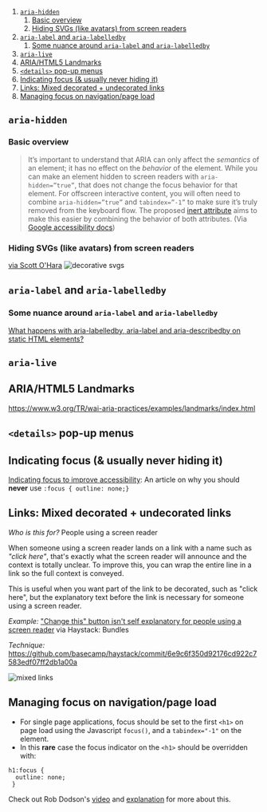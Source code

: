 1. [`aria-hidden`](#aria-hidden)
   1. [Basic overview](#basic-overview)
   2. [Hiding SVGs (like avatars) from screen readers](#hiding-svgs-like-avatars-from-screen-readers)
2. [`aria-label` and `aria-labelledby`](#aria-label-and-aria-labelledby)
   1. [Some nuance around `aria-label` and `aria-labelledby`](#some-nuance-around-aria-label-and-aria-labelledby)
3. [`aria-live`](#aria-live)
4. [ARIA/HTML5 Landmarks](#ariahtml5-landmarks)
5. [`<details>` pop-up menus](#details-pop-up-menus)
6. [Indicating focus (& usually never hiding it)](#indicating-focus--usually-never-hiding-it)
7. [Links: Mixed decorated + undecorated links](#links-mixed-decorated--undecorated-links)
8. [Managing focus on navigation/page load](#managing-focus-on-navigationpage-load)

## `aria-hidden`

### Basic overview

>It’s important to understand that ARIA can only affect the *semantics* of an element; it has no effect on the *behavior* of the element. While you can make an element hidden to screen readers with `aria-hidden=”true”`, that does not change the focus behavior for that element. For offscreen interactive content, you will often need to combine `aria-hidden=”true”` and `tabindex=”-1”` to make sure it’s truly removed from the keyboard flow. The proposed [inert attribute](https://github.com/WICG/inert) aims to make this easier by combining the behavior of both attributes. (Via [Google accessibility docs](https://developers.google.com/web/fundamentals/accessibility/how-to-review))


### Hiding SVGs (like avatars) from screen readers

[via Scott O'Hara](https://www.scottohara.me/blog/2019/05/22/contextual-images-svgs-and-a11y.html)
![decorative svgs](../accessibility/images/decorative-svgs.png)

## `aria-label` and `aria-labelledby`

### Some nuance around `aria-label` and `aria-labelledby`

[What happens with aria-labelledby, aria-label and aria-describedby on static HTML elements?](https://www.davidmacd.com/blog/does-aria-label-override-static-text.html)

## `aria-live`

## ARIA/HTML5 Landmarks

https://www.w3.org/TR/wai-aria-practices/examples/landmarks/index.html

## `<details>` pop-up menus

## Indicating focus (& usually never hiding it)

[Indicating focus to improve accessibility](https://hiddedevries.nl/en/blog/2019-06-06-indicating-focus-to-improve-accessibility): An article on why you should **never** use `:focus { outline: none;}`

## Links: Mixed decorated + undecorated links

*Who is this for?* People using a screen reader

When someone using a screen reader lands on a link with a name such as *"click here"*, that's exactly what the screen reader will announce and the context is totally unclear. To improve this, you can wrap the entire line in a link so the full context is conveyed.

This is useful when you want part of the link to be decorated, such as "click here", but the explanatory text before the link is necessary for someone using a screen reader.

*Example:* ["Change this" button isn't self explanatory for people using a screen reader](https://3.basecamp.com/2914079/buckets/11898988/todos/1851452489) via Haystack: Bundles

*Technique:* https://github.com/basecamp/haystack/commit/6e9c6f350d92176cd922c7583edf07ff2db1a00a

![mixed links](../accessibility/images/mixed-link.png)

## Managing focus on navigation/page load

* For single page applications, focus should be set to the first `<h1>` on page load using the Javascript `focus()`, and a `tabindex="-1"` on the element.
* In this **rare** case the focus indicator on the `<h1>` should be overridden with:
```
h1:focus {
  outline: none;
 }
```

Check out Rob Dodson's [video](https://www.youtube.com/watch?time_continue=44&v=srLRSQg6Jgg) and [explanation](https://dev.to/robdodson/managing-focus-64l) for more about this.
